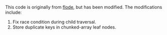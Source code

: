 This code is originally from [flode](https://github.com/flode/ARTSynchronized), but
has been modified. The modifications include:

1. Fix race condition during child traversal.
2. Store duplicate keys in chunked-array leaf nodes.
